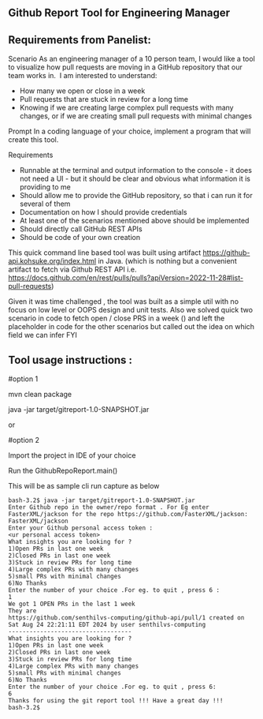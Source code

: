 Github Report Tool for Engineering Manager
-------------------------------------------

Requirements from Panelist:
---------------------------
Scenario
As an engineering manager of a 10 person team, I would like a tool to visualize how pull requests are moving in a GitHub repository that our team works in. 
I am interested to understand:
* How many we open or close in a week
* Pull requests that are stuck in review for a long time
* Knowing if we are creating large complex pull requests with many changes, or if we are creating small pull requests with minimal changes

Prompt
In a coding language of your choice, implement a program that will create this tool.

Requirements
* Runnable at the terminal and output information to the console - it does not need a UI - but it should be clear and obvious what information it is providing to me
* Should allow me to provide the GitHub repository, so that i can run it for several of them
* Documentation on how I should provide credentials
* At least one of the scenarios mentioned above should be implemented
* Should directly call GitHub REST APIs
* Should be code of your own creation


This quick command line based tool was built using artifact https://github-api.kohsuke.org/index.html in Java. (which is nothing but a convenient artifact to fetch via Github REST API i.e. https://docs.github.com/en/rest/pulls/pulls?apiVersion=2022-11-28#list-pull-requests)

Given it was time challenged  , the tool was built as a simple util with no focus on low level or OOPS design and unit tests. 
Also we solved quick two  scenario in code  to fetch open / close PRS in a week () and left the placeholder in code for the other scenarios but called out the idea on which field we can infer 
FYI

Tool usage instructions :
------------------------


#option 1

mvn clean package

java -jar target/gitreport-1.0-SNAPSHOT.jar

or 

#option 2

Import the project in IDE of your choice 

Run the GithubRepoReport.main()


This will be as sample cli run capture as below

```
bash-3.2$ java -jar target/gitreport-1.0-SNAPSHOT.jar
Enter Github repo in the owner/repo format . For Eg enter FasterXML/jackson for the repo https://github.com/FasterXML/jackson:
FasterXML/jackson
Enter your Github personal access token :
<ur personal access token>
What insights you are looking for ?
1)Open PRs in last one week
2)Closed PRs in last one week
3)Stuck in review PRs for long time
4)Large complex PRs with many changes
5)small PRs with minimal changes
6)No Thanks
Enter the number of your choice .For eg. to quit , press 6 :
1
We got 1 OPEN PRs in the last 1 week
They are 
https://github.com/senthilvs-computing/github-api/pull/1 created on Sat Aug 24 22:21:11 EDT 2024 by user senthilvs-computing
-----------------------------------
What insights you are looking for ?
1)Open PRs in last one week
2)Closed PRs in last one week
3)Stuck in review PRs for long time
4)Large complex PRs with many changes
5)small PRs with minimal changes
6)No Thanks
Enter the number of your choice .For eg. to quit , press 6:
6
Thanks for using the git report tool !!! Have a great day !!!
bash-3.2$ 
```
